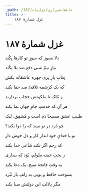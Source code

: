 ```yaml
---
_path: /حافظ-شیرازی/غزلیات/187
title: >-
    غزل شمارهٔ ۱۸۷
---
```

# غزل شمارهٔ ۱۸۷

<div class="b" id="bn1"><div class="m1"><p>دلا بسوز که سوزِ تو کارها بِکُنَد</p></div>
<div class="m2"><p>نیازِ نیمْ شبی دفعِ صد بلا بِکُنَد</p></div></div>
<div class="b" id="bn2"><div class="m1"><p>عِتابِ یارِ پری چهره عاشقانه بکش</p></div>
<div class="m2"><p>که یک کرشمه تلافیِّ صد جفا بکند</p></div></div>
<div class="b" id="bn3"><div class="m1"><p>ز مُلک تا ملکوتش حجاب بردارند</p></div>
<div class="m2"><p>هر آن که خدمتِ جامِ جهان نما بکند</p></div></div>
<div class="b" id="bn4"><div class="m1"><p>طبیبِ عشق مسیحا دَم است و مُشفِق، لیک</p></div>
<div class="m2"><p>چو دَرد در تو نبیند که را دوا بکند؟</p></div></div>
<div class="b" id="bn5"><div class="m1"><p>تو با خدایِ خود انداز کار و دل خوش دار</p></div>
<div class="m2"><p>که رحم اگر نکند مُدَّعی خدا بکند</p></div></div>
<div class="b" id="bn6"><div class="m1"><p>ز بختِ خفته ملولم، بُوَد که بیداری</p></div>
<div class="m2"><p>به وقتِ فاتحهٔ صبح، یک دعا بکند</p></div></div>
<div class="b" id="bn7"><div class="m1"><p>بسوخت حافظ و بویی به زلفِ یار نَبُرد</p></div>
<div class="m2"><p>مگر دِلالتِ این دولتش صبا بکند</p></div></div>
